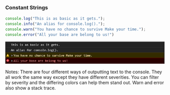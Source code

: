### Constant Strings

```javascript
console.log("This is as basic as it gets.");
console.info("An alias for console.log().");
console.warn("You have no chance to survive Make your time.");
console.error("All your base are belong to us!")
```

![Console text output](/console/images/doOutputText.png "Constant Strings")

Notes:
There are four different ways of outputting text to the console. They all work the same way except they have different severities. You can filter by severity and the differing colors can help them stand out.
Warn and error also show a stack trace.